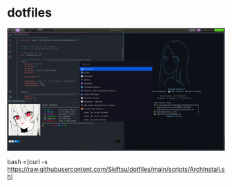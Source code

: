 # dotfiles

<p align="center">
  <img src="https://raw.githubusercontent.com/Skiftsu/dotfiles/main/Images/1.png"></a>
</p>

bash <(curl -s https://raw.githubusercontent.com/Skiftsu/dotfiles/main/scripts/ArchInstall.sh)